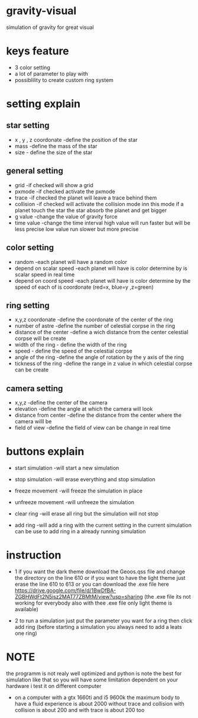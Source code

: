 # gravity-visual
simulation of gravity for great visual

# keys feature
   * 3 color setting
  * a lot of parameter to play with
  * possiblility to create custom ring system
  
  # setting explain
  ## star setting
  
  * x , y , z coordonate -define the position of the star
  * mass    -define the mass of the star
  * size  - define the size of the star
  
  ## general setting
  
  * grid    -if checked will show a grid
  * pxmode  -if checked activate the pxmode
  * trace   -if checked the planet will leave a trace behind them 
  * collision   -if checked will activate the collision mode inn this mode if a planet touch the star the star absorb the planet and get bigger
  * g value   -change the value of gravity force
  * time value -change the time interval high value will run faster but will be less precise low value run slower but more precise
  
  ## color setting
  
  * random -each planet will have a random color
  * depend on scalar speed    -each planet will have is color determine by is scalar speed in real time
  * depend on coord speed  -each planet will have is color determine by the speed of each of is coordonate (red=x, blue=y ,z=green) 
  
  ## ring setting
  
  * x,y,z coordonate -define the coordonate of the center of the ring
  * number of astre  -define the number of celestial corpse in the ring
  * distance of the center -define a wich distance from the center celestial corpse will be create
  * width of the ring  - define the width of the ring
  * speed - define the speed of the celestial corpse
  * angle of the ring -define the angle of rotation by the y axis of the ring
  * tickness of the ring -define the range in z value in which celestial corpse can be create
  
  ## camera setting
  
  * x,y,z -define the center of the camera
  * elevation -define the angle at which the camera will look
  * distance from center -define the distance from the center where the camera willl be
  * field of view -define the field of view can be change in real time
  
  # buttons explain
  
  * start simulation -will start a new simulation
  * stop simulation  -will erase everything and stop simulation
  * freeze movement  -will freeze the simulation in place
  * unfreeze movement -will unfreeze the simulation
  * clear ring -will erase all ring but the simulation will not stop
  
  * add ring -will add a ring with the current setting in the current simulation can be use to add ring in a already running simulation
  
  # instruction
  
  * 1   if you want the dark theme download the Geoos.qss file and change the directory on the line 610 or if you want to have the light theme just erase the line 610 to 613
  or you can download the .exe file here https://drive.google.com/file/d/1BwDfBA-ZGBHWdFt2N5isz2MAT77ZBMtM/view?usp=sharing (the .exe file its not working for everybody also with thee .exe file only light theme is available)
  
  * 2    to run a simulation just put the parameter you want for a ring then click add ring (before starting a simulation you always need to add a leats one ring)
  
  
  # NOTE
  
  the programm is not realy well optimized and python is note the best for simulation like that so you will have some limitation dependent on your hardware
  i test it on different computer
  * on a computer with a gtx 1660ti and i5 9600k the maximum body to have a fluid experience is about 2000 without trace and collision with collision is about 200 and with trace is about 200 too
